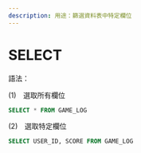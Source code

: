 ```yaml
---
description: 用途：篩選資料表中特定欄位
---
```


# SELECT

語法：

>

\(1\)　選取所有欄位

```sql
SELECT * FROM GAME_LOG
```

\(2\)　選取特定欄位

```sql
SELECT USER_ID, SCORE FROM GAME_LOG
```



